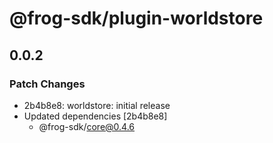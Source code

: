 # @frog-sdk/plugin-worldstore

## 0.0.2

### Patch Changes

- 2b4b8e8: worldstore: initial release
- Updated dependencies [2b4b8e8]
  - @frog-sdk/core@0.4.6
